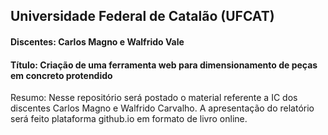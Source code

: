## Universidade Federal de Catalão (UFCAT)  
#### Discentes: Carlos Magno e Walfrido Vale  
#### Título: Criação de uma ferramenta web para dimensionamento de peças em concreto protendido  

Resumo: Nesse repositório será postado o material referente a IC dos discentes Carlos Magno e Walfrido Carvalho. A apresentação do relatório será feito plataforma github.io em formato de livro online.
